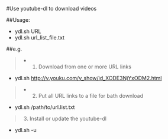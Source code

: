 #Use youtube-dl to download videos

##Usage:
- ydl.sh URL
- ydl.sh url_list_file.txt


##e.g.
> * 1. Download from one or more URL links
-   ydl.sh http://v.youku.com/v_show/id_XODE3NjYxODM2.html


> * 2. Put all URL links to a file for bath download
-   ydl.sh /path/to/url.list.txt


> 3. Install or update the youtube-dl
-  ydl.sh -u
